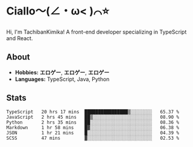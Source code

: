 # Ciallo～(∠・ω< )⌒⭐️

Hi, I'm TachibanKimika! A front-end developer specializing in TypeScript and React.

## About
- **Hobbies:** **エロゲー**, **エロゲー**, **エロゲー**
- **Languages:** TypeScript, Java, Python

## Stats
<!--START_SECTION:waka-->

```text
TypeScript   20 hrs 17 mins  ████████████████▒░░░░░░░░   65.37 %
JavaScript   2 hrs 45 mins   ██▒░░░░░░░░░░░░░░░░░░░░░░   08.90 %
Python       2 hrs 35 mins   ██░░░░░░░░░░░░░░░░░░░░░░░   08.36 %
Markdown     1 hr 58 mins    █▓░░░░░░░░░░░░░░░░░░░░░░░   06.38 %
JSON         1 hr 21 mins    █░░░░░░░░░░░░░░░░░░░░░░░░   04.39 %
SCSS         47 mins         ▓░░░░░░░░░░░░░░░░░░░░░░░░   02.53 %
```

<!--END_SECTION:waka-->

<!-- ![Metrics](https://metrics.lecoq.io/TachibanaKimika?template=classic&base.activity=0&base.community=0&base.repositories=0&languages=1&isocalendar=1&isocalendar.duration=half-year&languages.limit=8&languages.sections=most-used&languages.colors=github&languages.threshold=0%25&languages.indepth=false&languages.recent.load=300&languages.recent.days=14&config.timezone=Asia%2FShanghai)
 -->
